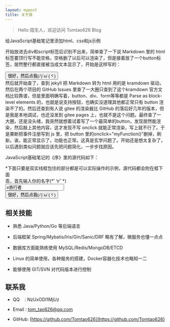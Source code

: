 ```yaml
---
layout: mypost
title: 关于我
---
```


> Hello 陌生人，欢迎访问 Tomtao626 Blog

[comment]: <> (该博客托管于 GitHub Page，国内默认解析到腾讯云，以保证国内外的访问速度。留言页面使用腾讯的“吐个槽”，另外使用的腾讯的 MTA 分析工具统计访问量)

[comment]: <> (主题是Tmaize写的，见[tmaize-blog]&#40;https://github.com/TMaize/tmaize-blog&#41;，喜欢的话可以给个小星星。另外欢迎添加友链，在[留言板]&#40;chat.html&#41;留言即可)

<span id="sitetime"  style="color: #6b6b6b; text-align: center; padding: 15px 0; font-size: 14px;" ></span>
 <script>
     function siteTime(){
         window.setTimeout("siteTime()", 1000);
         var seconds = 1000;
         var minutes = seconds * 60;
         var hours = minutes * 60;
         var days = hours * 24;
         var years = days * 365;
         var today = new Date();
         var todayYear = today.getFullYear();
         var todayMonth = today.getMonth()+1;
         var todayDate = today.getDate();
         var todayHour = today.getHours();
         var todayMinute = today.getMinutes();
         var todaySecond = today.getSeconds();
         /* Date.UTC() -- 返回date对象距世界标准时间(UTC)1970年1月1日午夜之间的毫秒数(时间戳)
         year - 作为date对象的年份，为4位年份值
         month - 0-11之间的整数，做为date对象的月份
         day - 1-31之间的整数，做为date对象的天数
         hours - 0(午夜24点)-23之间的整数，做为date对象的小时数
         minutes - 0-59之间的整数，做为date对象的分钟数
         seconds - 0-59之间的整数，做为date对象的秒数
         microseconds - 0-999之间的整数，做为date对象的毫秒数 */
         var t1 = Date.UTC(2021,12,05,00,00,00); //北京时间创建网站的时间
         var t2 = Date.UTC(todayYear,todayMonth,todayDate,todayHour,todayMinute,todaySecond);
         var diff = t2-t1;
         var diffYears = Math.floor(diff/years);
         var diffDays = Math.floor((diff/days)-diffYears*365);
         var diffHours = Math.floor((diff-(diffYears*365+diffDays)*days)/hours);
         var diffMinutes = Math.floor((diff-(diffYears*365+diffDays)*days-diffHours*hours)/minutes);
         var diffSeconds = Math.floor((diff-(diffYears*365+diffDays)*days-diffHours*hours-diffMinutes*minutes)/seconds);
         document.getElementById("sitetime").innerHTML="***Chemcat Blog 搭建至今已稳定运行"+diffDays+"天"+diffHours+"时"+diffMinutes+"分钟"+diffSeconds+"秒***"; //+diffYears+"年"
     }
     siteTime();
 </script>
给JavaScript基础笔记里添加html、css和js示例

开始放进去div和script标签后识别不出来，简单查了一下说 Markdown 里的 html 标签要顶行写不能空格，空格删了以后可以渲染了，但是接着放了一个button标签，居然整行都直接被当成文本显示了，开始是这样写的：

 <button type="button" id="buttonx" onclick="buttonx()"> 很好，然后点我(ﾉ)`ω´(ヾ) </button><br>
然后就开始查了，查到 jekyll 把 Markdown 转为 html 用的是 kramdown 驱动，然后在两个项目的 GitHub Issues 里查了一大圈只查到了这个kramdown 官方文档比较靠谱，但是里面明确写着，button、div、form等等都是 Parse as block-level elements 的，也就是说支持按钮，也确实没道理其他都正常只有 button 渲染不了的。然后还查到有人说 gitee 的渲染器比 GitHub 的落后好几年的版本，但是我是本地调试，也还没发到 gitee pages 上，也就不是这个问题。最终查了一大圈，还是没头绪，我突然就想着试着写了一个最简单的button，发现居然能渲染，然后敲上其他内容，这才发现不写 onclick 就能正常渲染，写上就不行了。于是果断把事件注册写到 js 里，把 button 里的onclick="myFunction()"删掉，刷新。诶，能正常显示了，功能也正常。这真是玄学问题了。开始还是想太复杂了，以后遇到类似问题就应该先把问题简化，一步步找原因。

JavaScript基础笔记的《序》里的源代码如下：

 <div class="shicao">
 <form action="">
 	*下面只要是双实线框包住的部分都是可以实际操作的示例，源代码都会附在框下面<br>
       	乖，首先输入你的名字(*ﾟ∀ﾟ*)<br>
     	<input type="text" id="lxz" value="#旅行者"><br>
 <button type="button" id="buttonx"> 很好，然后点我(ﾉ)`ω´(ヾ) </button><br>
 </form>
 </div>
 <script>
     	var btnx = document.getElementById("buttonx");
       var lxz = document.getElementById("lxz").value;
         btnx.onclick = function(){
             alert('             \\\\\\'+lxz+'/// \n 举高高(ノﾟ∀ﾟ)ノ');
         }
 </script>

## 相关技能

- 熟悉 Java/Python/Go 等后端语言

- 后端框架 Spring/Mybatis/Iris/Gin/Sanic/DRF 略有了解，微服务也懂一点点

- 数据库方面能熟练使用 MySQL/Redis/MongoDB/ETCD

- Linux 的简单使用，各种服务的搭建，Docker容器化技术也略知一二

- 能够使用 GIT/SVN 对代码版本进行控制

## 联系我

- QQ&nbsp;&nbsp;&nbsp;&nbsp;: NzUxODI1MjUz

- Email&nbsp;: [tom_tao626@qq.com](http://mail.qq.com/cgi-bin/qm_share?t=qm_mailme&email=8YWenK6FkJ7Hw8exgIDfkp6c)

- GitHub: [https://github.com/Tomtao626](https://github.com/Tomtao626)
